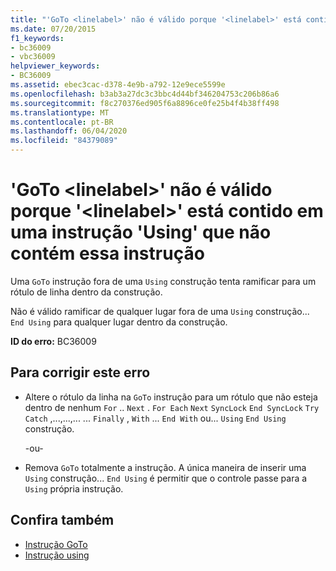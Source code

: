 ```yaml
---
title: "'GoTo <linelabel>' não é válido porque '<linelabel>' está contido em uma instrução 'Using' que não contém essa instrução"
ms.date: 07/20/2015
f1_keywords:
- bc36009
- vbc36009
helpviewer_keywords:
- BC36009
ms.assetid: ebec3cac-d378-4e9b-a792-12e9ece5599e
ms.openlocfilehash: b3ab3a27dc3c3bbc4d44bf346204753c206b86a6
ms.sourcegitcommit: f8c270376ed905f6a8896ce0fe25b4f4b38ff498
ms.translationtype: MT
ms.contentlocale: pt-BR
ms.lasthandoff: 06/04/2020
ms.locfileid: "84379089"
---
```

# <a name="goto-linelabel-is-not-valid-because-linelabel-is-inside-a-using-statement-that-does-not-contain-this-statement"></a>'GoTo \<linelabel>' não é válido porque '\<linelabel>' está contido em uma instrução 'Using' que não contém essa instrução
Uma `GoTo` instrução fora de uma `Using` construção tenta ramificar para um rótulo de linha dentro da construção.  
  
 Não é válido ramificar de qualquer lugar fora de uma `Using` construção... `End Using` para qualquer lugar dentro da construção.  
  
 **ID do erro:** BC36009  
  
## <a name="to-correct-this-error"></a>Para corrigir este erro  
  
- Altere o rótulo da linha na `GoTo` instrução para um rótulo que não esteja dentro de nenhum `For` .. `Next` . `For Each` `Next` `SyncLock` `End SyncLock` `Try` `Catch` ,...,...,... ... `Finally` , `With` ... `End With` ou... `Using` `End Using` construção.  
  
     -ou-  
  
- Remova `GoTo` totalmente a instrução. A única maneira de inserir uma `Using` construção... `End Using` é permitir que o controle passe para a `Using` própria instrução.  
  
## <a name="see-also"></a>Confira também

- [Instrução GoTo](../language-reference/statements/goto-statement.md)
- [Instrução using](../language-reference/statements/using-statement.md)
